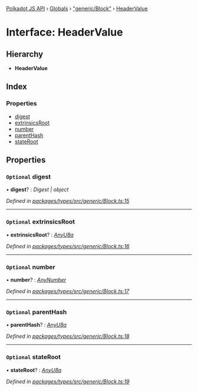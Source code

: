 [Polkadot JS API](../README.md) › [Globals](../globals.md) › ["generic/Block"](../modules/_generic_block_.md) › [HeaderValue](_generic_block_.headervalue.md)

# Interface: HeaderValue

## Hierarchy

* **HeaderValue**

## Index

### Properties

* [digest](_generic_block_.headervalue.md#optional-digest)
* [extrinsicsRoot](_generic_block_.headervalue.md#optional-extrinsicsroot)
* [number](_generic_block_.headervalue.md#optional-number)
* [parentHash](_generic_block_.headervalue.md#optional-parenthash)
* [stateRoot](_generic_block_.headervalue.md#optional-stateroot)

## Properties

### `Optional` digest

• **digest**? : *Digest | object*

*Defined in [packages/types/src/generic/Block.ts:15](https://github.com/polkadot-js/api/blob/11e7b90918/packages/types/src/generic/Block.ts#L15)*

___

### `Optional` extrinsicsRoot

• **extrinsicsRoot**? : *[AnyU8a](../modules/_types_helpers_.md#anyu8a)*

*Defined in [packages/types/src/generic/Block.ts:16](https://github.com/polkadot-js/api/blob/11e7b90918/packages/types/src/generic/Block.ts#L16)*

___

### `Optional` number

• **number**? : *[AnyNumber](../modules/_types_helpers_.md#anynumber)*

*Defined in [packages/types/src/generic/Block.ts:17](https://github.com/polkadot-js/api/blob/11e7b90918/packages/types/src/generic/Block.ts#L17)*

___

### `Optional` parentHash

• **parentHash**? : *[AnyU8a](../modules/_types_helpers_.md#anyu8a)*

*Defined in [packages/types/src/generic/Block.ts:18](https://github.com/polkadot-js/api/blob/11e7b90918/packages/types/src/generic/Block.ts#L18)*

___

### `Optional` stateRoot

• **stateRoot**? : *[AnyU8a](../modules/_types_helpers_.md#anyu8a)*

*Defined in [packages/types/src/generic/Block.ts:19](https://github.com/polkadot-js/api/blob/11e7b90918/packages/types/src/generic/Block.ts#L19)*

